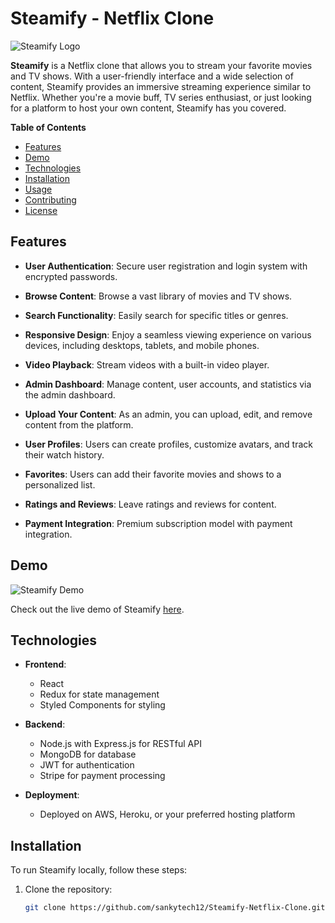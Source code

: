 # Steamify - Netflix Clone

![Steamify Logo](https://upload.wikimedia.org/wikipedia/commons/thumb/6/69/Netflix_logo.svg/2560px-Netflix_logo.svg.png)

**Steamify** is a Netflix clone that allows you to stream your favorite movies and TV shows. With a user-friendly interface and a wide selection of content, Steamify provides an immersive streaming experience similar to Netflix. Whether you're a movie buff, TV series enthusiast, or just looking for a platform to host your own content, Steamify has you covered.

**Table of Contents**
- [Features](#features)
- [Demo](#demo)
- [Technologies](#technologies)
- [Installation](#installation)
- [Usage](#usage)
- [Contributing](#contributing)
- [License](#license)

## Features

- **User Authentication**: Secure user registration and login system with encrypted passwords.

- **Browse Content**: Browse a vast library of movies and TV shows.

- **Search Functionality**: Easily search for specific titles or genres.

- **Responsive Design**: Enjoy a seamless viewing experience on various devices, including desktops, tablets, and mobile phones.

- **Video Playback**: Stream videos with a built-in video player.

- **Admin Dashboard**: Manage content, user accounts, and statistics via the admin dashboard.

- **Upload Your Content**: As an admin, you can upload, edit, and remove content from the platform.

- **User Profiles**: Users can create profiles, customize avatars, and track their watch history.

- **Favorites**: Users can add their favorite movies and shows to a personalized list.

- **Ratings and Reviews**: Leave ratings and reviews for content.

- **Payment Integration**: Premium subscription model with payment integration.

## Demo

![Steamify Demo](https://github.com/sankytech12/Steamify-Netflix-Clone/blob/main/public/images/demo.gif)

Check out the live demo of Steamify [here](https://your-demo-link.com).

## Technologies

- **Frontend**:
  - React
  - Redux for state management
  - Styled Components for styling

- **Backend**:
  - Node.js with Express.js for RESTful API
  - MongoDB for database
  - JWT for authentication
  - Stripe for payment processing

- **Deployment**:
  - Deployed on AWS, Heroku, or your preferred hosting platform

## Installation

To run Steamify locally, follow these steps:

1. Clone the repository:
   ```bash
   git clone https://github.com/sankytech12/Steamify-Netflix-Clone.git
